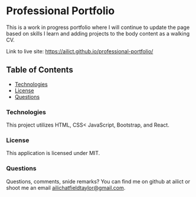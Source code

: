 # Professional Portfolio

This is a work in progress portfolio where I will continue to update the page based on skills I learn and adding projects to the body content as a walking CV. 

Link to live site: https://ailict.github.io/professional-portfolio/

## Table of Contents
- [Technologies](#technologies)
- [License](#license)
- [Questions](#questions)


### Technologies

This project utilizes HTML, CSS< JavaScript, Bootstrap, and React. 


### License

This application is licensed under MIT.


### Questions

Questions, comments, snide remarks? You can find me on github at ailict or shoot me an email ailichatfieldtaylor@gmail.com. 